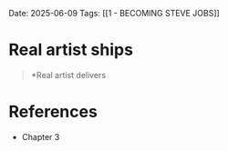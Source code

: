 Date: 2025-06-09
Tags: [[1 - BECOMING STEVE JOBS]]

# Real artist ships

> *Real artist delivers 
# References 
- Chapter 3